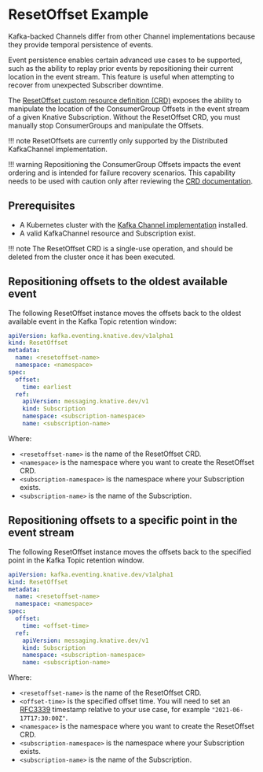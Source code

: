 # ResetOffset Example

Kafka-backed Channels differ from other Channel implementations because they provide temporal persistence of events.

Event persistence enables certain advanced use cases to be supported, such as the ability to replay prior events by repositioning their current location in the event stream. This feature is useful when attempting to recover from unexpected Subscriber downtime.

The [ResetOffset custom resource definition (CRD)](https://github.com/knative-sandbox/eventing-kafka/tree/main/config/command/resetoffset) exposes the ability to manipulate the location of the ConsumerGroup Offsets in the event stream of a given Knative Subscription. Without the ResetOffset CRD, you must manually stop ConsumerGroups and manipulate the Offsets.

!!! note
    ResetOffsets are currently only supported by the Distributed KafkaChannel
    implementation.

!!! warning
    Repositioning the ConsumerGroup Offsets impacts the event ordering and
    is intended for failure recovery scenarios. This capability needs to be used
    with caution only after reviewing the [CRD documentation](https://github.com/knative-sandbox/eventing-kafka/tree/main/config/command/resetoffset).

## Prerequisites

- A Kubernetes cluster with the [Kafka Channel implementation](https://knative.dev/docs/eventing/channels/channels-crds/) installed.
- A valid KafkaChannel resource and Subscription exist.

!!! note
    The ResetOffset CRD is a single-use operation, and should be
    deleted from the cluster once it has been executed.

## Repositioning offsets to the oldest available event

The following ResetOffset instance moves the offsets back to the oldest
available event in the Kafka Topic retention window:

```yaml
apiVersion: kafka.eventing.knative.dev/v1alpha1
kind: ResetOffset
metadata:
  name: <resetoffset-name>
  namespace: <namespace>
spec:
  offset:
    time: earliest
  ref:
    apiVersion: messaging.knative.dev/v1
    kind: Subscription
    namespace: <subscription-namespace>
    name: <subscription-name>
```

Where:

- `<resetoffset-name>` is the name of the ResetOffset CRD.
- `<namespace>` is the namespace where you want to create the ResetOffset CRD.
- `<subscription-namespace>` is the namespace where your Subscription exists.
- `<subscription-name>` is the name of the Subscription.

## Repositioning offsets to a specific point in the event stream

The following ResetOffset instance moves the offsets back to the specified
point in the Kafka Topic retention window.

```yaml
apiVersion: kafka.eventing.knative.dev/v1alpha1
kind: ResetOffset
metadata:
  name: <resetoffset-name>
  namespace: <namespace>
spec:
  offset:
    time: <offset-time>
  ref:
    apiVersion: messaging.knative.dev/v1
    kind: Subscription
    namespace: <subscription-namespace>
    name: <subscription-name>
```

Where:

- `<resetoffset-name>` is the name of the ResetOffset CRD.
- `<offset-time>` is the specified offset time. You will need to set an [RFC3339](https://datatracker.ietf.org/doc/html/rfc3339) timestamp relative to your use case, for example `"2021-06-17T17:30:00Z"`.
- `<namespace>` is the namespace where you want to create the ResetOffset CRD.
- `<subscription-namespace>` is the namespace where your Subscription exists.
- `<subscription-name>` is the name of the Subscription.
